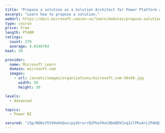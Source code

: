 ```yaml
---
title: "Propose a solution as a Solution Architect for Power Platform and Dynamics 365"
excerpt: "Learn how to propose a solution."
webUrl: https://docs.microsoft.com/en-us/learn/modules/propose-solution/
type: course
price: Free
length: PT40M
ratings:
  count: 278
  average: 4.6546764
heat: 50

provider:
  name: Microsoft Learn
  domain: microsoft.com
  images:
    - url: /assets/images/organizations/microsoft.com-50x50.jpg
      width: 50
      height: 50

levels:
  - Advanced

topics:
  - Power BI

secured: "i5p/NOQxYSt94oHnQuscpySkrur+Q2Pka7HxC8DaDDVCnqIzlPKxArLIPAHQZ4gixcGEusyRFVJbKhJExsqTkB59XXNZVS/LbJoB3AbGMLdxxA6SMtk/WepDCy6kPqAl4Jim8mo9XJdD5+7kRDUj+Q8wvYRRBuQ5MoXHZ54kpLQEIWt9WUt3AFBEyf5ScipWq39sHdjz1s4touFcB/iBEUxLzAcLs2YLl7fOWiNxliPMHlZUX7faokZNf6rD4Qov9JiTOU0Tk+nl6606OyoQNW5PS9/pRaK54EI8PWmix2PJhg+iphb0RHx0hoNHmKxiDGQ0svEnO3Lw7f/IOWZX2Hu1AIYeH8L9W8c/VtWSgJniZEkbYSqfyuIzdhPsDieWwHAmbNI0moG0H6yH8Pvtqg==;hl0D4DQj3GzbatTEC2nUcg=="
---
```



